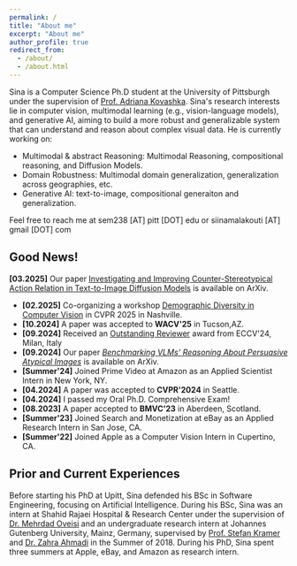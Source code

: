 ```yaml
---
permalink: /
title: "About me"
excerpt: "About me"
author_profile: true
redirect_from: 
  - /about/
  - /about.html
---
```

Sina is a Computer Science Ph.D student at the University of Pittsburgh under the supervision of [Prof. Adriana Kovashka](https://people.cs.pitt.edu/~kovashka/). Sina's research interests lie in computer vision, multimodal learning (e.g., vision-language models), and generative AI, aiming to build a more robust and generalizable system that can understand and reason about complex visual data. He is currently working on:

- Multimodal & abstract Reasoning: Multimodal Reasoning, compositional reasoning, and Diffusion Models.
- Domain Robustness: Multimodal domain generalization, generalization across geographies, etc. 
- Generative AI: text-to-image, compositional generaiton and generalization.

Feel free to reach me at sem238 [AT] pitt [DOT] edu or siinamalakouti [AT] gmail [DOT] com   

## Good News!
**[03.2025]** Our paper [Investigating and Improving Counter-Stereotypical Action Relation in Text-to-Image Diffusion Models](https://arxiv.org/abs/2503.10037) is available on ArXiv. 
-  **[02.2025]** Co-organizing a workshop [Demographic Diversity in Computer Vision](https://sites.google.com/view/cvpr-2025-demodiv/) in CVPR 2025 in Nashville. 
-  **[10.2024]** A paper was accepted to **WACV'25** in Tucson,AZ.
- **[09.2024]** Received an [Outstanding Reviewer](https://eccv.ecva.net/Conferences/2024/Reviewers#all-outstanding-reviewers) award from ECCV'24, Milan, Italy
- **[09.2024]** Our paper [_Benchmarking VLMs’ Reasoning About Persuasive Atypical Images_](https://arxiv.org/abs/2409.10719) is available on ArXiv.
-  **[Summer'24]** Joined Prime Video at Amazon as an Applied Scientist Intern in New York, NY.
-  **[04.2024]** A paper was accepted to **CVPR'2024** in Seattle.
-  **[04.2024]** I passed my Oral Ph.D. Comprehensive Exam!
-  **[08.2023]**  A paper accepted to **BMVC'23** in Aberdeen, Scotland.
-  **[Summer'23]** Joined Search and Monetization at eBay as an Applied Research Intern in San Jose, CA.
-  **[Summer'22]** Joined Apple as a Computer Vision Intern in Cupertino, CA.

## Prior and Current Experiences
Before starting his PhD at Upitt, Sina defended his BSc in Software Engineering, focusing on Artificial Intelligence. During his BSc, Sina was an intern at Shahid Rajaei Hospital & Research Center under the supervision of [Dr. Mehrdad Oveisi](https://www.cs.ubc.ca/people/mehrdad-oveisi) and an undergraduate research intern at Johannes Gutenberg University, Mainz, Germany, supervised by [Prof. Stefan Kramer](https://www.datamining.informatik.uni-mainz.de/stefan-kramer/) and [Dr. Zahra Ahmadi](https://scholar.google.com/citations?user=QdQRYyAAAAAJ&hl=en) in the Summer of 2018. During his PhD, Sina spent three summers at Apple, eBay, and Amazon as research intern. 
